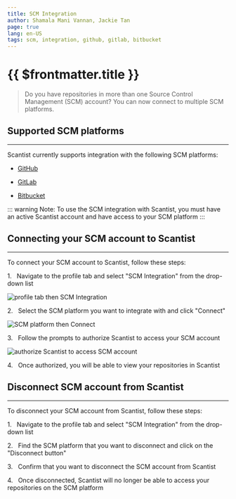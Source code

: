 ```yaml
---
title: SCM Integration
author: Shamala Mani Vannan, Jackie Tan
page: true
lang: en-US
tags: scm, integration, github, gitlab, bitbucket
---
```

<ClientOnly>

# {{ $frontmatter.title }}

>Do you have repositories in more than one Source Control Management (SCM) account? You can now connect to multiple SCM platforms. 

## Supported SCM platforms

<hr class="thick" />

Scantist currently supports integration with the following SCM platforms: 

- [GitHub](https://github.com)

- [GitLab](https://gitlab.com)

- [Bitbucket](https://bitbucket.org)

::: warning Note:
To use the SCM integration with Scantist, you must have an active Scantist account and have access to your SCM platform
:::

## Connecting your SCM account to Scantist

<hr class="thick" />

To connect your SCM account to Scantist, follow these steps: 

1.&nbsp;&nbsp;&nbsp;Navigate to the profile tab and select "SCM Integration" from the drop-down list

![profile tab then SCM Integration](/images/Get-Started-with-Scantist/SCM-Integration-1.png)

2.&nbsp;&nbsp;&nbsp;Select the SCM platform you want to integrate with and click "Connect"

![SCM platform then Connect](/images/Get-Started-with-Scantist/SCM-Integration-2.png)

3.&nbsp;&nbsp;&nbsp;Follow the prompts to authorize Scantist to access your SCM account

![authorize Scantist to access SCM account](/images/Get-Started-with-Scantist/SCM-Integration-3.png)

4.&nbsp;&nbsp;&nbsp;Once authorized, you will be able to view your repositories in Scantist 


## Disconnect SCM account from Scantist

<hr class="thick" />

To disconnect your SCM account from Scantist, follow these steps:

1.&nbsp;&nbsp;&nbsp;Navigate to the profile tab and select "SCM Integration" from the drop-down list 

2.&nbsp;&nbsp;&nbsp;Find the SCM platform that you want to disconnect and click on the "Disconnect button"

3.&nbsp;&nbsp;&nbsp;Confirm that you want to disconnect the SCM account from Scantist

4.&nbsp;&nbsp;&nbsp;Once disconnected, Scantist will no longer be able to access your repositories on the SCM platform

</ClientOnly>